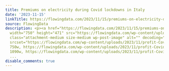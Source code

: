 ```yaml
---
title: Premiums on electricity during Covid lockdowns in Italy
date: '2023-11-15'
linkTitle: https://flowingdata.com/2023/11/15/premiums-on-electricity-during-covid-lockdowns-in-italy/
source: FlowingData
description: <p><a href="https://flowingdata.com/2023/11/15/premiums-on-electricity-during-covid-lockdowns-in-italy/"><img
  width="750" height="471" src="https://flowingdata.com/wp-content/uploads/2023/11/profit-Covid-lockdowns-750x471.png"
  class="attachment-medium size-medium wp-post-image" alt="" decoding="async" fetchpriority="high"
  srcset="https://flowingdata.com/wp-content/uploads/2023/11/profit-Covid-lockdowns-750x471.png
  750w, https://flowingdata.com/wp-content/uploads/2023/11/profit-Covid-lockdowns-1090x685.png
  1090w, https://flowingdata.com/wp-content/uploads/2023/11/profit-Covid-lockdowns-210x132.
  ...
disable_comments: true
---
```

<p><a href="https://flowingdata.com/2023/11/15/premiums-on-electricity-during-covid-lockdowns-in-italy/"><img width="750" height="471" src="https://flowingdata.com/wp-content/uploads/2023/11/profit-Covid-lockdowns-750x471.png" class="attachment-medium size-medium wp-post-image" alt="" decoding="async" fetchpriority="high" srcset="https://flowingdata.com/wp-content/uploads/2023/11/profit-Covid-lockdowns-750x471.png 750w, https://flowingdata.com/wp-content/uploads/2023/11/profit-Covid-lockdowns-1090x685.png 1090w, https://flowingdata.com/wp-content/uploads/2023/11/profit-Covid-lockdowns-210x132. ...